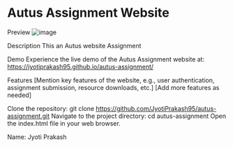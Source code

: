 # Autus Assignment Website
Preview
![image](https://github.com/JyotiPrakash95/autus-assignment/assets/119428321/a782a410-ff3c-4b01-a5b0-b78b009fba83)


Description
This an Autus website Assignment  

Demo
Experience the live demo of the Autus Assignment website at: https://jyotiprakash95.github.io/autus-assignment/

Features
[Mention key features of the website, e.g., user authentication, assignment submission, resource downloads, etc.]
[Add more features as needed]

Clone the repository: git clone https://github.com/JyotiPrakash95/autus-assignment.git
Navigate to the project directory: cd autus-assignment
Open the index.html file in your web browser.

Name: Jyoti Prakash
